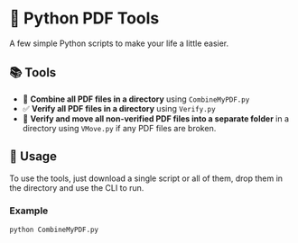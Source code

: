 # 📄 Python PDF Tools

A few simple Python scripts to make your life a little easier.

## 📚 Tools

* 📑 **Combine all PDF files in a directory** using `CombineMyPDF.py`
* ✅ **Verify all PDF files in a directory** using `Verify.py`
* 📂 **Verify and move all non-verified PDF files into a separate folder** in a directory using `VMove.py` if any PDF files are broken.

## 🚀 Usage

To use the tools, just download a single script or all of them, drop them in the directory and use the CLI to run.

### Example

```sh
python CombineMyPDF.py
```


